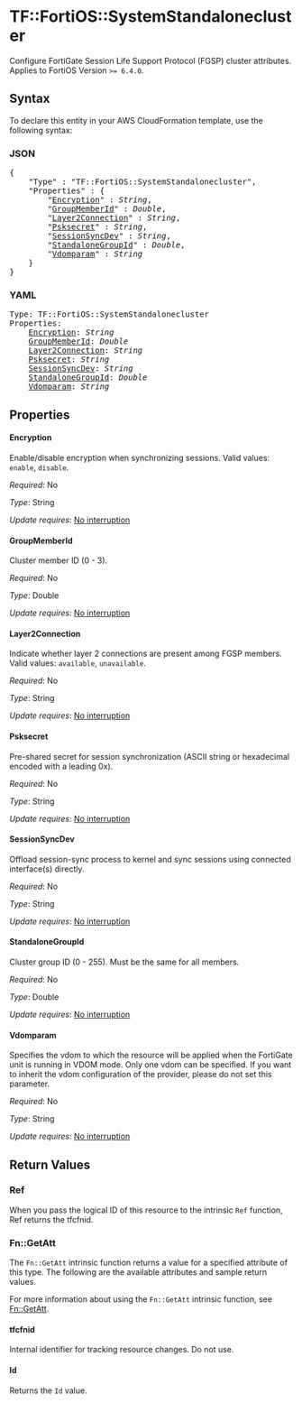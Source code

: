 # TF::FortiOS::SystemStandalonecluster

Configure FortiGate Session Life Support Protocol (FGSP) cluster attributes. Applies to FortiOS Version `>= 6.4.0`.

## Syntax

To declare this entity in your AWS CloudFormation template, use the following syntax:

### JSON

<pre>
{
    "Type" : "TF::FortiOS::SystemStandalonecluster",
    "Properties" : {
        "<a href="#encryption" title="Encryption">Encryption</a>" : <i>String</i>,
        "<a href="#groupmemberid" title="GroupMemberId">GroupMemberId</a>" : <i>Double</i>,
        "<a href="#layer2connection" title="Layer2Connection">Layer2Connection</a>" : <i>String</i>,
        "<a href="#psksecret" title="Psksecret">Psksecret</a>" : <i>String</i>,
        "<a href="#sessionsyncdev" title="SessionSyncDev">SessionSyncDev</a>" : <i>String</i>,
        "<a href="#standalonegroupid" title="StandaloneGroupId">StandaloneGroupId</a>" : <i>Double</i>,
        "<a href="#vdomparam" title="Vdomparam">Vdomparam</a>" : <i>String</i>
    }
}
</pre>

### YAML

<pre>
Type: TF::FortiOS::SystemStandalonecluster
Properties:
    <a href="#encryption" title="Encryption">Encryption</a>: <i>String</i>
    <a href="#groupmemberid" title="GroupMemberId">GroupMemberId</a>: <i>Double</i>
    <a href="#layer2connection" title="Layer2Connection">Layer2Connection</a>: <i>String</i>
    <a href="#psksecret" title="Psksecret">Psksecret</a>: <i>String</i>
    <a href="#sessionsyncdev" title="SessionSyncDev">SessionSyncDev</a>: <i>String</i>
    <a href="#standalonegroupid" title="StandaloneGroupId">StandaloneGroupId</a>: <i>Double</i>
    <a href="#vdomparam" title="Vdomparam">Vdomparam</a>: <i>String</i>
</pre>

## Properties

#### Encryption

Enable/disable encryption when synchronizing sessions. Valid values: `enable`, `disable`.

_Required_: No

_Type_: String

_Update requires_: [No interruption](https://docs.aws.amazon.com/AWSCloudFormation/latest/UserGuide/using-cfn-updating-stacks-update-behaviors.html#update-no-interrupt)

#### GroupMemberId

Cluster member ID (0 - 3).

_Required_: No

_Type_: Double

_Update requires_: [No interruption](https://docs.aws.amazon.com/AWSCloudFormation/latest/UserGuide/using-cfn-updating-stacks-update-behaviors.html#update-no-interrupt)

#### Layer2Connection

Indicate whether layer 2 connections are present among FGSP members. Valid values: `available`, `unavailable`.

_Required_: No

_Type_: String

_Update requires_: [No interruption](https://docs.aws.amazon.com/AWSCloudFormation/latest/UserGuide/using-cfn-updating-stacks-update-behaviors.html#update-no-interrupt)

#### Psksecret

Pre-shared secret for session synchronization (ASCII string or hexadecimal encoded with a leading 0x).

_Required_: No

_Type_: String

_Update requires_: [No interruption](https://docs.aws.amazon.com/AWSCloudFormation/latest/UserGuide/using-cfn-updating-stacks-update-behaviors.html#update-no-interrupt)

#### SessionSyncDev

Offload session-sync process to kernel and sync sessions using connected interface(s) directly.

_Required_: No

_Type_: String

_Update requires_: [No interruption](https://docs.aws.amazon.com/AWSCloudFormation/latest/UserGuide/using-cfn-updating-stacks-update-behaviors.html#update-no-interrupt)

#### StandaloneGroupId

Cluster group ID (0 - 255). Must be the same for all members.

_Required_: No

_Type_: Double

_Update requires_: [No interruption](https://docs.aws.amazon.com/AWSCloudFormation/latest/UserGuide/using-cfn-updating-stacks-update-behaviors.html#update-no-interrupt)

#### Vdomparam

Specifies the vdom to which the resource will be applied when the FortiGate unit is running in VDOM mode. Only one vdom can be specified. If you want to inherit the vdom configuration of the provider, please do not set this parameter.

_Required_: No

_Type_: String

_Update requires_: [No interruption](https://docs.aws.amazon.com/AWSCloudFormation/latest/UserGuide/using-cfn-updating-stacks-update-behaviors.html#update-no-interrupt)

## Return Values

### Ref

When you pass the logical ID of this resource to the intrinsic `Ref` function, Ref returns the tfcfnid.

### Fn::GetAtt

The `Fn::GetAtt` intrinsic function returns a value for a specified attribute of this type. The following are the available attributes and sample return values.

For more information about using the `Fn::GetAtt` intrinsic function, see [Fn::GetAtt](https://docs.aws.amazon.com/AWSCloudFormation/latest/UserGuide/intrinsic-function-reference-getatt.html).

#### tfcfnid

Internal identifier for tracking resource changes. Do not use.

#### Id

Returns the <code>Id</code> value.

